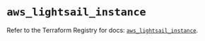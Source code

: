 # `aws_lightsail_instance`

Refer to the Terraform Registry for docs: [`aws_lightsail_instance`](https://registry.terraform.io/providers/hashicorp/aws/6.14.0/docs/resources/lightsail_instance).

